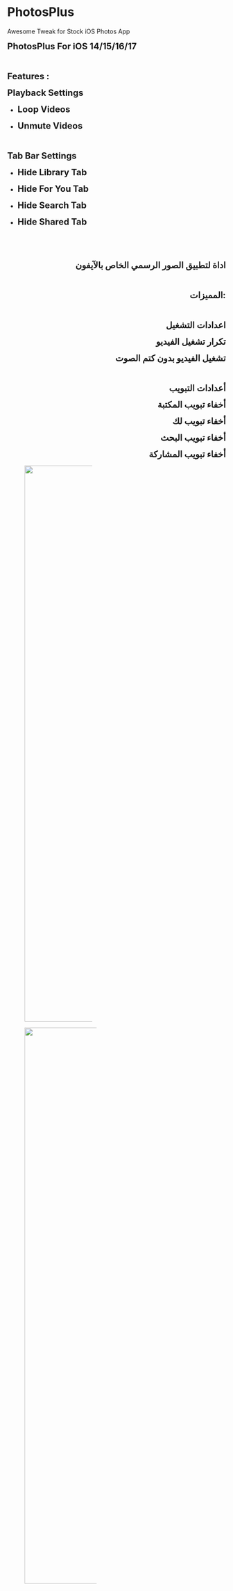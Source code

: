 # PhotosPlus
Awesome Tweak for Stock iOS Photos App

<p style="text-align:justify;"><span style="font-size:20px;"><strong>PhotosPlus For iOS 14/15/16/17</strong></span></p>
<p style="text-align:justify;">&nbsp;</p>
<p style="text-align:justify;"><span style="font-size:20px;"><strong>Features :</strong></span></p>
<p style="text-align:justify;"><span style="font-size:20px;"><strong>Playback Settings</strong></span></p>
<ul>
	<li>
		<p style="text-align:justify;"><span style="font-size:20px;"><strong>Loop Videos</strong></span></p>
	</li>
	<li>
		<p style="text-align:justify;"><span style="font-size:20px;"><strong>Unmute Videos&nbsp;</strong></span></p>
	</li>
</ul>
<p style="text-align:justify;">&nbsp;</p>
<p style="text-align:justify;"><span style="font-size:20px;"><strong>Tab Bar Settings</strong></span></p>
<ul>
	<li>
		<p style="text-align:justify;"><span style="font-size:20px;"><strong>Hide Library Tab</strong></span></p>
	</li>
	<li>
		<p style="text-align:justify;"><span style="font-size:20px;"><strong>Hide For You Tab</strong></span></p>
	</li>
	<li>
		<p style="text-align:justify;"><span style="font-size:20px;"><strong>Hide Search Tab</strong></span></p>
	</li>
	<li>
		<p style="text-align:justify;"><span style="font-size:20px;"><strong>Hide Shared Tab</strong></span></p>
	</li>
</ul>
<p style="text-align:justify;">&nbsp;</p>
<p style="text-align:right;">&nbsp;</p>
<p style="text-align:right;"><span style="font-size:20px;"><strong>اداة لتطبيق الصور الرسمي الخاص بالآيفون</strong></span></p>
<p style="text-align:right;">&nbsp;</p>
<p style="text-align:right;"><span style="font-size:20px;"><strong>المميزات:</strong></span></p>
<p style="text-align:right;">&nbsp;</p>
<p style="text-align:right;"><span style="font-size:20px;"><strong>اعدادات التشغيل</strong></span></p>
<p style="text-align:right;"><span style="font-size:20px;"><strong>تكرار تشغيل الفيديو</strong></span></p>
<p style="text-align:right;"><span style="font-size:20px;"><strong>تشغيل الفيديو بدون كتم الصوت</strong></span></p>
<p style="text-align:right;">&nbsp;</p>
<p style="text-align:right;"><span style="font-size:20px;"><strong>أعدادات التبويب</strong></span></p>
<p style="text-align:right;"><span style="font-size:20px;"><strong>أخفاء تبويب المكتبة</strong></span></p>
<p style="text-align:right;"><span style="font-size:20px;"><strong>أخفاء تبويب لك</strong></span></p>
<p style="text-align:right;"><span style="font-size:20px;"><strong>أخفاء تبويب البحث</strong></span></p>
<p style="text-align:right;"><span style="font-size:20px;"><strong>أخفاء تبويب المشاركة</strong></span></p>
<figure class="image image_resized image-style-block-align-left" style="width:31.03%;"><img style="aspect-ratio:591/1280;" src="https://na9.me/ph1.jpg" width="591" height="1280"></figure> <figure class="image image_resized image-style-block-align-right" style="width:33.01%;"><img style="aspect-ratio:591/1280;" src="https://na9.me/ph2.jpg" width="591" height="1280"></figure>

<p>&nbsp;</p>
